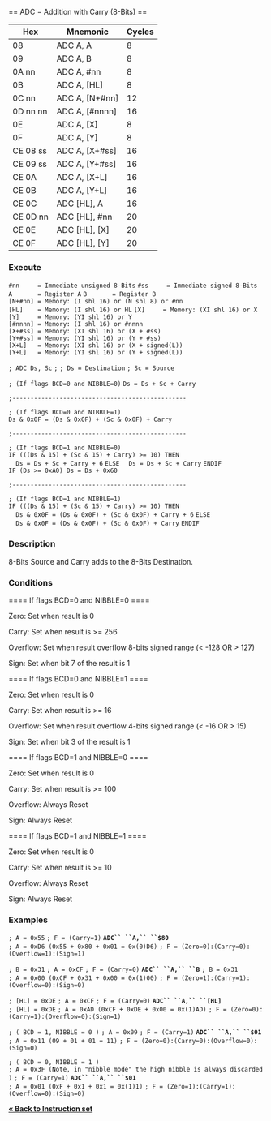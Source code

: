 \== ADC = Addition with Carry (8-Bits) ==

| Hex      | Mnemonic          | Cycles |
| -------- | ----------------- | ------ |
| 08       | ADC A, A          | 8      |
| 09       | ADC A, B          | 8      |
| 0A nn    | ADC A, \#nn       | 8      |
| 0B       | ADC A, \[HL\]     | 8      |
| 0C nn    | ADC A, \[N+\#nn\] | 12     |
| 0D nn nn | ADC A, \[\#nnnn\] | 16     |
| 0E       | ADC A, \[X\]      | 8      |
| 0F       | ADC A, \[Y\]      | 8      |
| CE 08 ss | ADC A, \[X+\#ss\] | 16     |
| CE 09 ss | ADC A, \[Y+\#ss\] | 16     |
| CE 0A    | ADC A, \[X+L\]    | 16     |
| CE 0B    | ADC A, \[Y+L\]    | 16     |
| CE 0C    | ADC \[HL\], A     | 16     |
| CE 0D nn | ADC \[HL\], \#nn  | 20     |
| CE 0E    | ADC \[HL\], \[X\] | 20     |
| CE 0F    | ADC \[HL\], \[Y\] | 20     |

### Execute

`#nn     = Immediate unsigned 8-Bits`
`#ss     = Immediate signed 8-Bits`
`A       = Register A`
`B       = Register B`
`[N+#nn] = Memory: (I shl 16) or (N shl 8) or #nn`
`[HL]    = Memory: (I shl 16) or HL`
`[X]     = Memory: (XI shl 16) or X`
`[Y]     = Memory: (YI shl 16) or Y`
`[#nnnn] = Memory: (I shl 16) or #nnnn`
`[X+#ss] = Memory: (XI shl 16) or (X + #ss)`
`[Y+#ss] = Memory: (YI shl 16) or (Y + #ss)`
`[X+L]   = Memory: (XI shl 16) or (X + signed(L))`
`[Y+L]   = Memory: (YI shl 16) or (Y + signed(L))`

`; ADC Ds, Sc`
`;`
`; Ds = Destination`
`; Sc = Source`

`; (If flags BCD=0 and NIBBLE=0)`
`Ds = Ds + Sc + Carry`

`;------------------------------------------------ `

`; (If flags BCD=0 and NIBBLE=1)`
`Ds & 0x0F = (Ds & 0x0F) + (Sc & 0x0F) + Carry`

`;------------------------------------------------`

`; (If flags BCD=1 and NIBBLE=0)`
`IF (((Ds & 15) + (Sc & 15) + Carry) >= 10) THEN`
`  Ds = Ds + Sc + Carry + 6`
`ELSE`
`  Ds = Ds + Sc + Carry`
`ENDIF`
`IF (Ds >= 0xA0) Ds = Ds + 0x60`

`;------------------------------------------------`

`; (If flags BCD=1 and NIBBLE=1)`
`IF (((Ds & 15) + (Sc & 15) + Carry) >= 10) THEN`
`  Ds & 0x0F = (Ds & 0x0F) + (Sc & 0x0F) + Carry + 6`
`ELSE`
`  Ds & 0x0F = (Ds & 0x0F) + (Sc & 0x0F) + Carry`
`ENDIF`

### Description

8-Bits Source and Carry adds to the 8-Bits Destination.

### Conditions

\==== If flags BCD=0 and NIBBLE=0 ====

Zero: Set when result is 0

Carry: Set when result is \>= 256

Overflow: Set when result overflow 8-bits signed range (\< -128 OR \>
127)

Sign: Set when bit 7 of the result is 1

\==== If flags BCD=0 and NIBBLE=1 ====

Zero: Set when result is 0

Carry: Set when result is \>= 16

Overflow: Set when result overflow 4-bits signed range (\< -16 OR \> 15)

Sign: Set when bit 3 of the result is 1

\==== If flags BCD=1 and NIBBLE=0 ====

Zero: Set when result is 0

Carry: Set when result is \>= 100

Overflow: Always Reset

Sign: Always Reset

\==== If flags BCD=1 and NIBBLE=1 ====

Zero: Set when result is 0

Carry: Set when result is \>= 10

Overflow: Always Reset

Sign: Always Reset

### Examples

`; A = 0x55`
`; F = (Carry=1)`
**`ADC`` ``A,`` ``$80`**
`; A = 0xD6 (0x55 + 0x80 + 0x01 = 0x(0)D6)`
`; F = (Zero=0):(Carry=0):(Overflow=1):(Sign=1)`

`; B = 0x31`
`; A = 0xCF`
`; F = (Carry=0)`
**`ADC`` ``A,`` ``B`**
`; B = 0x31`
`; A = 0x00 (0xCF + 0x31 + 0x00 = 0x(1)00)`
`; F = (Zero=1):(Carry=1):(Overflow=0):(Sign=0)`

`; [HL] = 0xDE`
`; A = 0xCF`
`; F = (Carry=0)`
**`ADC`` ``A,`` ``[HL]`**
`; [HL] = 0xDE`
`; A = 0xAD (0xCF + 0xDE + 0x00 = 0x(1)AD)`
`; F = (Zero=0):(Carry=1):(Overflow=0):(Sign=1)`

`; ( BCD = 1, NIBBLE = 0 )`
`; A = 0x09`
`; F = (Carry=1)`
**`ADC`` ``A,``
``$01`**
`; A = 0x11 (09 + 01 + 01 = 11)`
`; F = (Zero=0):(Carry=0):(Overflow=0):(Sign=0)`

`; ( BCD = 0, NIBBLE = 1 )`
`; A = 0x3F (Note, in "nibble mode" the high nibble is always discarded)`
`; F = (Carry=1)`
**`ADC`` ``A,`` ``$01`**
`; A = 0x01 (0xF + 0x1 + 0x1 = 0x(1)1)`
`; F = (Zero=1):(Carry=1):(Overflow=0):(Sign=0)`

[**« Back to Instruction set**](PM_InstructionList "wikilink")